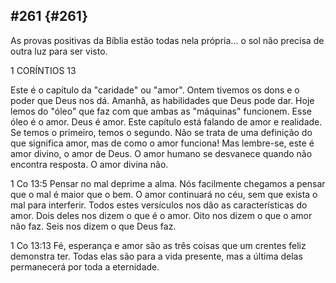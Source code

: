 ## #261 {#261}

As provas positivas da Bíblia estão todas nela própria... o sol não precisa de outra luz para ser visto.

1 CORÍNTIOS 13

Este é o capítulo da &quot;caridade&quot; ou &quot;amor&quot;. Ontem tivemos os dons e o poder que Deus nos dá. Amanhã, as habilidades que Deus pode dar. Hoje lemos do &quot;óleo&quot; que faz com que ambas as &quot;máquinas&quot; funcionem. Esse óleo é o amor. Deus é amor. Este capítulo está falando de amor e realidade. Se temos o primeiro, temos o segundo. Não se trata de uma definição do que significa amor, mas de como o amor funciona! Mas lembre-se, este é amor divino, o amor de Deus. O amor humano se desvanece quando não encontra resposta. O amor divina não.

1 Co 13:5 Pensar no mal deprime a alma. Nós facilmente chegamos a pensar que o mal é maior que o bem. O amor continuará no céu, sem que exista o mal para interferir. Todos estes versículos nos dão as características do amor. Dois deles nos dizem o que é o amor. Oito nos dizem o que o amor não faz. Seis nos dizem o que Deus faz.

1 Co 13:13 Fé, esperança e amor são as três coisas que um crentes feliz demonstra ter. Todas elas são para a vida presente, mas a última delas permanecerá por toda a eternidade.